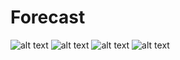 # Forecast
![alt text](https://lh3.googleusercontent.com/pw/ACtC-3cPHCviSGZs0ZRJLAEVX-VMKrLZZQw0DL9GLNHrfW6FX6jvqooRKil0b5ao5TocLiUvM1GlUvL42lm4IA7kCy4zkZAFX2GR2P54iHx8qNpJGeM0LOmhVBq8Mr3AL4yfRi42mJKy6WvmEjEq6JaWdJai=w428-h760-no?authuser=0)
![alt text](https://lh3.googleusercontent.com/zKqt9bjGFyGqAzZefMP7DjnYpHPQ8rOU0y7dtBc425kmBvEkUdYL7z2VcY4AMXuNGxx2FvZaaEg0HgtDt7752jMqm_K1WtTWUf5n8n0i8pX1CewKwiqlHn8tu6dFSUpl2RHCdAeVsR5J3hky9xau7pWuva3dB3kzN57OZ5pObNfDd7HECcKcOvahLUDlNsvVlJ2dXziCjj58lMwMT9SFdQvjmt3yfLZXEgUQ8jOpqzecAJt4AbyDokQq7o40Ku0PzdgMW_543sx4M0I1jAHpW8TWlCw-9s3sIDO96E3PfYw1c6rbWFCj3_XQeG5HhvMThPrD6uAbxiHOCVLD8_b2Vqrydmj_H_tIwDIShIia-A9BGqr7ENHArFVF9leKguwDwC49xu_8pyukn-fQRVCJufP_TaNrIbrjWbxIIKpGlU34DLJ79WHqBhMINTgDrRlpfh6XLIGwpQ57r6BH82rtlL_Fg4awjebGYTnvwJg0J9Fck_VnU91qrav3qXaIHBThp7oNLJEURAgok6YkHD-dFlCNPZ-_zAMzEo_GHID2iVqjV0_HsejExAtSkM-i6X9sled_gNTbWtePg3x5BKzW2vmJyib9ly6cqWd3Ukk6ltSYzbfIT5A1DcHx72K6LMMaPJw-FAkR-0NHXYEkbitPDVQi65Fq0GQlbVqsMxdy81Ze7u_JWRsuzpAOjapn=w428-h760-no?authuser=0)
![alt text](https://lh3.googleusercontent.com/6BeYavINM3Ipm2sMHaZqweJADL3XA_JZztTcTmce1nmPFZZfmYPzICC4cbZ0FzXtVUU4-PU6nqX792y7I7lod3vNMlxgQ-pmoVLIokTiQ9cfEY4sY_-07RCajsflD0JzI9zfOnVoSjjdThh9l31XmlEaeSo1AiStArEMFoxH9PaNh-y8VJdk8yCXeMrn1qwTNOyaFa_m--lYkaRLvphLfaaaWqUZ4AvBNzjW0C4c5i3KAD1coFeLB9m6YvjUN7yujv9ck23qHq22YK879e2Xl0zccCHeK7zuNgJ5OBTI6o-r-QnZRn4Dqj3ia5XqkqYfP_K49OZUWJtTjbYIYF3p1ky1Kcxe8ZZww-sgqDylLzHpQL3VtjxTrjFeYC-e3KBwU7ZU7YGrhRBX40w0sk_smCJacB17IhF6A4k5BKzBZaHvKibRqIdu8etel8BdSkFacAkVuUIfodLxQGI9xhglAzccUzn5sNJ99n2fsMNrZH4LcWEz1wvn9VbyjWjic2iHG2Fk6n6oJo76wfyNhBLL3maCHHe7HPh61Jm5TJt5YsXqZ2qAfW5thEk5d_Qwo-EUn7UkuOKN2s1IQyY35uRIoQNN_ck9EOFQNu0Dody9Q2QMKdFScm1elyu6XZZdfDnU-Abe5LX-7DDGwqjWRfvbqWhabZ6hr2vlQkev27gTuQVhgugwzpz16F75hti4=w428-h760-no?authuser=0)
![alt text](https://lh3.googleusercontent.com/egnAq6Aq270hBewwyYQTWTMqYYYLTmQVAHFEvB1QozBt5_Pky_9evN7y-jN2YEpMF6Vk1BIt9ANdnnsXFThsCHRNQxigYnEt8K04Gh1JSCMJQ2RM3h0RfDzb3MzFip1XFHRSjQLy0L5klU1fNWdHBo1iJDXylCVgCl4AA1XvbZcR4Wdm7JH09B_LJUXvk2afS0TnvJkZSkN9Jtv9r050i3vCgoUVNavU56xpymYOnb_WRX5h5h2zR1YSjaAAxKo0T1bB3ApzukI08g7GKsuUfGa8dAiXhk058JdXbRqbHA3pwaYj3abY3W7XU-Z4vaeW4N8JUY-2rEtIAi8VByGa7QrSy9EYwuzobvVKNpgtNfaxmh8nWS8Iya3Fr2PNfMpTejDmgGhRvgvvb0gih5OviP2Oo31-z6wbLiEqon4BI2DrM1jTzS97ioOgn5IzCys_t-tXbdpv8hQD1ByqVKJb163WTf_0rJwlKzEX8BdncxWte_CVqMfpYOUckkoGCzY8BFXwX3_pe0fn4CUhZGP8iFs528cAZsirXcgnPTG9wBueZCqJBMySKHHJytCukCx6H9cx4uZndGeBC_zYgkVPdq4DSwkQepNo1EasMxUf-Tblj7GbDJW-0gNyR_8FnVrXWXtxCBl0uXMPkYWsxuhTMSOWaWHPn7tyrUbvmC79AN0sGmJs-1P-AGuf7nZp=w428-h760-no?authuser=0)
